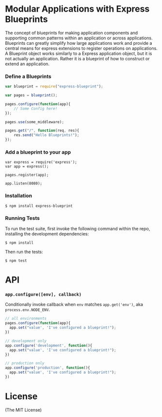 
# Modular Applications with Express Blueprints 


The concept of blueprints for making application components and supporting common patterns within an application or across applications. 
Blueprints can greatly simplify how large applications work and provide a central means for express extensions to register operations on applications. 
A Blueprint object works similarly to a Express application object, but it is not actually an application. 
Rather it is a blueprint of how to construct or extend an application.

### Define a Blueprints

```js
var blueprint = require("express-blueprint");

var pages = blueprint();

pages.configure(function(app){
    // Some Config here!
});

pages.use(some_middleware);

pages.get("/", function(req, res){
    res.send("Hello Blueprints!");
});
```

### Add a blueprint to your app

```
var express = require('express');
var app = express();

pages.register(app);

app.listen(8080);
```

### Installation

    $ npm install express-blueprint
    
### Running Tests

To run the test suite, first invoke the following command within the repo, installing the development dependencies:

    $ npm install

Then run the tests:

    $ npm test
    
    
# API

### `app.configure([env], callback)`

Conditionally invoke callback when `env` matches `app.get('env')`, aka `process.env.NODE_ENV`. 

```js
// all environments
pages.configure(function(app){
  app.set("value', 'I've configured a blueprint!");
})

// development only
app.configure('development', function(){
  app.set("value', 'I've configured a blueprint!");
})

// production only
app.configure('production', function(){
  app.set("value', 'I've configured a blueprint!");
})
```


# License

(The MIT License)



